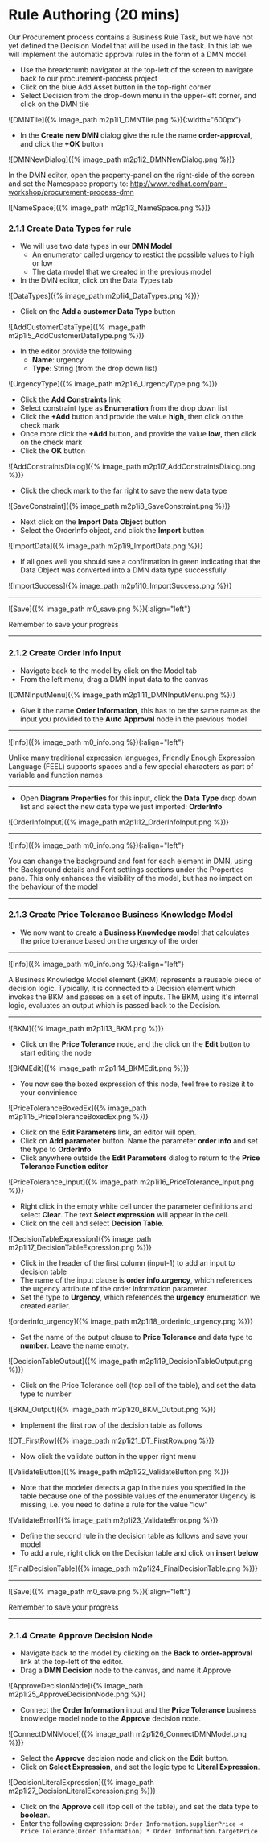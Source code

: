 # Rule Authoring (20 mins)

Our Procurement process contains a Business Rule Task, but we have not yet defined the Decision Model that will be used in the task. In this lab we will implement the automatic approval rules in the form of a DMN model.

- Use the breadcrumb navigator at the top-left of the screen to navigate back to our procurement-process project
- Click on the blue Add Asset button in the top-right corner
- Select Decision from the drop-down menu in the upper-left corner, and click on the DMN tile

![DMNTile]({% image_path m2p1i1_DMNTile.png %}){:width="600px”}

- In the **Create new DMN** dialog give the rule the name **order-approval**, and click the **+OK** button

![DMNNewDialog]({% image_path m2p1i2_DMNNewDialog.png %})}

In the DMN editor, open the property-panel on the right-side of the screen and set the Namespace property to: http://www.redhat.com/pam-workshop/procurement-process-dmn

![NameSpace]({% image_path m2p1i3_NameSpace.png %})}

### 2.1.1 Create Data Types for rule

- We will use two data types in our **DMN Model** 
    - An enumerator called urgency to restict the possible values to high or low
    - The data model that we created in the previous model
- In the DMN editor, click on the Data Types tab

![DataTypes]({% image_path m2p1i4_DataTypes.png %})}

- Click on the **Add a customer Data Type** button

![AddCustomerDataType]({% image_path m2p1i5_AddCustomerDataType.png %})}

- In the editor provide the following
    - **Name**: urgency
    - **Type**: String (from the drop down list)
    
![UrgencyType]({% image_path m2p1i6_UrgencyType.png %})}

- Click the **Add Constraints** link
- Select constraint type as **Enumeration** from the drop down list
- Click the **+Add** button and provide the value **high**, then click on the check mark
- Once more click the **+Add** button, and provide the value **low**, then click on the check mark 
- Click the **OK** button

![AddConstraintsDialog]({% image_path m2p1i7_AddConstraintsDialog.png %})}

- Click the check mark to the far right to save the new data type

![SaveConstraint]({% image_path m2p1i8_SaveConstraint.png %})}

- Next click on the **Import Data Object** button
- Select the OrderInfo object, and click the **Import** button

![ImportData]({% image_path m2p1i9_ImportData.png %})}

- If all goes well you should see a confirmation in green indicating that the Data Object was converted into a DMN data type successfully

![ImportSuccess]({% image_path m2p1i10_ImportSuccess.png %})}


---
![Save]({% image_path m0_save.png %}){:align="left"} 

Remember to save your progress 

---

### 2.1.2 Create Order Info Input

- Navigate back to the model by click on the Model tab
- From the left menu, drag a DMN input data to the canvas

![DMNInputMenu]({% image_path m2p1i11_DMNInputMenu.png %})}

- Give it the name **Order Information**, this has to be the same name as the input you provided to the **Auto Approval** node in the previous model


---
![Info]({% image_path m0_info.png %}){:align="left"} 

Unlike many traditional expression languages, Friendly Enough Expression Language (FEEL) supports spaces and a few special characters as part of variable and function names

---

- Open **Diagram Properties** for this input, click the **Data Type** drop down list and select the new data type we just imported: **OrderInfo**

![OrderInfoInput]({% image_path m2p1i12_OrderInfoInput.png %})}


---
![Info]({% image_path m0_info.png %}){:align="left"} 

You can change the background and font for each element in DMN, using the Background details and Font settings sections under the Properties pane. This only enhances the visibility of the model, but has no impact on the behaviour of the model

---

### 2.1.3 Create Price Tolerance Business Knowledge Model

- We now want to create a **Business Knowledge model** that calculates the price tolerance based on the urgency of the order


---
![Info]({% image_path m0_info.png %}){:align="left"} 

A Business Knowledge Model element (BKM) represents a reusable piece of decision logic. Typically, it is connected to a Decision element which invokes the BKM and passes on a set of inputs. The BKM, using it's internal logic, evaluates an output which is passed back to the Decision.

---

![BKM]({% image_path m2p1i13_BKM.png %})}

- Click on the **Price Tolerance** node, and the click on the **Edit** button to start editing the node

![BKMEdit]({% image_path m2p1i14_BKMEdit.png %})}

- You now see the boxed expression of this node, feel free to resize it to your convinience

![PriceToleranceBoxedEx]({% image_path m2p1i15_PriceToleranceBoxedEx.png %})}

- Click on the **Edit Parameters** link, an editor will open. 
- Click on **Add parameter** button. Name the parameter **order info**  and set the type to **OrderInfo**
- Click anywhere outside the **Edit Parameters** dialog to return to the **Price Tolerance Function editor**

![PriceTolerance_Input]({% image_path m2p1i16_PriceTolerance_Input.png %})}

- Right click in the empty white cell under the parameter definitions and select **Clear**. The text **Select expression** will appear in the cell.
- Click on the cell and select **Decision Table**.

![DecisionTableExpression]({% image_path m2p1i17_DecisionTableExpression.png %})}

- Click in the header of the first column (input-1) to add an input to decision table
- The name of the input clause is **order info.urgency**, which references the urgency attribute of the order information parameter. 
- Set the type to **Urgency**, which references the **urgency** enumeration we created earlier.

![orderinfo_urgency]({% image_path m2p1i18_orderinfo_urgency.png %})}

- Set the name of the output clause to **Price Tolerance** and data type to **number**. Leave the name empty.

![DecisionTableOutput]({% image_path m2p1i19_DecisionTableOutput.png %})}

- Click on the Price Tolerance cell (top cell of the table), and set the data type to number

![BKM_Output]({% image_path m2p1i20_BKM_Output.png %})}

- Implement the first row of the decision table as follows

![DT_FirstRow]({% image_path m2p1i21_DT_FirstRow.png %})}

- Now click the validate button in the upper right menu

![ValidateButton]({% image_path m2p1i22_ValidateButton.png %})}

- Note that the modeler detects a gap in the rules you specified in the table because one of the possible values of the enumerator Urgency is missing, i.e. you need to define a rule for the value “low”

![ValidateError]({% image_path m2p1i23_ValidateError.png %})}

- Define the second rule in the decision table as follows and save your model
- To add a rule, right click on the Decision table and click on **insert below**


![FinalDecisionTable]({% image_path m2p1i24_FinalDecisionTable.png %})}


---
![Save]({% image_path m0_save.png %}){:align="left"} 

Remember to save your progress 

---

### 2.1.4 Create Approve Decision Node

- Navigate back to the model by clicking on the **Back to order-approval** link at the top-left of the editor.
- Drag a **DMN Decision** node to the canvas, and name it Approve

![ApproveDecisionNode]({% image_path m2p1i25_ApproveDecisionNode.png %})}

- Connect the **Order Information** input and the **Price Tolerance** business knowledge model node to the **Approve** decision node.

![ConnectDMNModel]({% image_path m2p1i26_ConnectDMNModel.png %})}

- Select the **Approve** decision node and click on the **Edit** button.
- Click on **Select Expression**, and set the logic type to **Literal Expression**.

![DecisionLiteralExpression]({% image_path m2p1i27_DecisionLiteralExpression.png %})}

- Click on the **Approve** cell (top cell of the table), and set the data type to **boolean**.
- Enter the following expression:
`Order Information.supplierPrice < Price Tolerance(Order Information) * Order Information.targetPrice`




